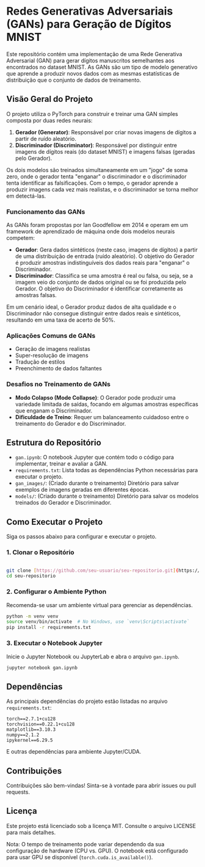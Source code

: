 # Redes Generativas Adversariais (GANs) para Geração de Dígitos MNIST

Este repositório contém uma implementação de uma Rede Generativa Adversarial (GAN) para gerar dígitos manuscritos semelhantes aos encontrados no dataset MNIST. As GANs são um tipo de modelo generativo que aprende a produzir novos dados com as mesmas estatísticas de distribuição que o conjunto de dados de treinamento.

## Visão Geral do Projeto

O projeto utiliza o PyTorch para construir e treinar uma GAN simples composta por duas redes neurais:

1.  **Gerador (Generator)**: Responsável por criar novas imagens de dígitos a partir de ruído aleatório.
2.  **Discriminador (Discriminator)**: Responsável por distinguir entre imagens de dígitos reais (do dataset MNIST) e imagens falsas (geradas pelo Gerador).

Os dois modelos são treinados simultaneamente em um "jogo" de soma zero, onde o gerador tenta "enganar" o discriminador e o discriminador tenta identificar as falsificações. Com o tempo, o gerador aprende a produzir imagens cada vez mais realistas, e o discriminador se torna melhor em detectá-las.

### Funcionamento das GANs

As GANs foram propostas por Ian Goodfellow em 2014 e operam em um framework de aprendizado de máquina onde dois modelos neurais competem:
* **Gerador**: Gera dados sintéticos (neste caso, imagens de dígitos) a partir de uma distribuição de entrada (ruído aleatório). O objetivo do Gerador é produzir amostras indistinguíveis dos dados reais para "enganar" o Discriminador.
* **Discriminador**: Classifica se uma amostra é real ou falsa, ou seja, se a imagem veio do conjunto de dados original ou se foi produzida pelo Gerador. O objetivo do Discriminador é identificar corretamente as amostras falsas.

Em um cenário ideal, o Gerador produz dados de alta qualidade e o Discriminador não consegue distinguir entre dados reais e sintéticos, resultando em uma taxa de acerto de 50%.

### Aplicações Comuns de GANs

* Geração de imagens realistas
* Super-resolução de imagens
* Tradução de estilos
* Preenchimento de dados faltantes

### Desafios no Treinamento de GANs

* **Modo Colapso (Mode Collapse)**: O Gerador pode produzir uma variedade limitada de saídas, focando em algumas amostras específicas que enganam o Discriminador.
* **Dificuldade de Treino**: Requer um balanceamento cuidadoso entre o treinamento do Gerador e do Discriminador.

## Estrutura do Repositório

* `gan.ipynb`: O notebook Jupyter que contém todo o código para implementar, treinar e avaliar a GAN.
* `requirements.txt`: Lista todas as dependências Python necessárias para executar o projeto.
* `gan_images/`: (Criado durante o treinamento) Diretório para salvar exemplos de imagens geradas em diferentes épocas.
* `models/`: (Criado durante o treinamento) Diretório para salvar os modelos treinados do Gerador e Discriminador.

## Como Executar o Projeto

Siga os passos abaixo para configurar e executar o projeto.

### 1. Clonar o Repositório

```bash

git clone [https://github.com/seu-usuario/seu-repositorio.git](https://github.com/seu-usuario/seu-repositorio.git)
cd seu-repositorio
```

### 2. Configurar o Ambiente Python

Recomenda-se usar um ambiente virtual para gerenciar as dependências.

```bash
python -m venv venv
source venv/bin/activate  # No Windows, use `venv\Scripts\activate`
pip install -r requirements.txt
```

### 3. Executar o Notebook Jupyter

Inicie o Jupyter Notebook ou JupyterLab e abra o arquivo ```gan.ipynb```.

```bash
jupyter notebook gan.ipynb
```

## Dependências

As principais dependências do projeto estão listadas no arquivo ```requirements.txt```:

    torch==2.7.1+cu128 
    torchvision==0.22.1+cu128
    matplotlib==3.10.3
    numpy==2.1.2
    ipykernel==6.29.5

E outras dependências para ambiente Jupyter/CUDA.

## Contribuições

Contribuições são bem-vindas! Sinta-se à vontade para abrir issues ou pull requests.

## Licença

Este projeto está licenciado sob a licença MIT. Consulte o arquivo LICENSE para mais detalhes.

Nota: O tempo de treinamento pode variar dependendo da sua configuração de hardware (CPU vs. GPU). O notebook está configurado para usar GPU se disponível (```torch.cuda.is_available()```).